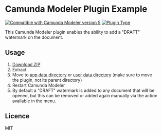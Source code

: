 # Camunda Modeler Plugin Example
[![Compatible with Camunda Modeler version 5](https://img.shields.io/badge/Modeler_Version-5.0.0+-blue.svg)](#) [![Plugin Type](https://img.shields.io/badge/Plugin%20Type-BPMN-orange.svg)](#)

This Camunda Modeler plugin enables the ability to add a "DRAFT" watermark on the document.

## Usage

1.  [Download ZIP](https://github.com/sablier94/camunda-modeler-watermark-plugin)
2.  Extract
3.  Move to [app data directory](https://github.com/camunda/camunda-modeler/tree/master/docs/search-paths#app-data-directory) or [user data directory](https://github.com/camunda/camunda-modeler/tree/master/docs/search-paths#user-data-directory) (make sure to move the plugin, not its parent directory)
4.  Restart Camunda Modeler
5.  By default a "DRAFT" watermark is added to any document that will be opened, but this can be removed or added again manually via the action available in the menu.

## Licence

MIT
